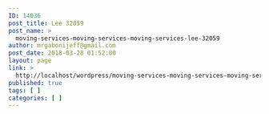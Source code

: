 ```yaml
---
ID: 14036
post_title: Lee 32059
post_name: >
  moving-services-moving-services-moving-services-lee-32059
author: mrgabonijeff@gmail.com
post_date: 2018-03-28 01:52:00
layout: page
link: >
  http://localhost/wordpress/moving-services-moving-services-moving-services-lee-32059/
published: true
tags: [ ]
categories: [ ]
---
```

